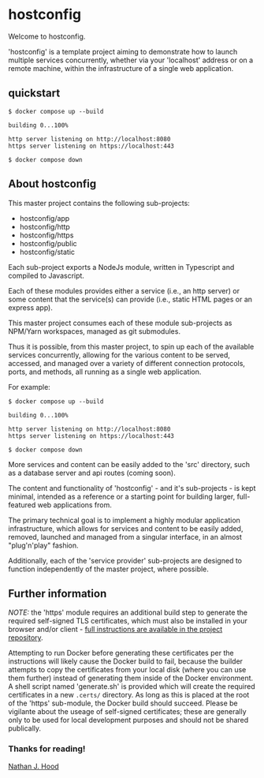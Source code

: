 # hostconfig
Welcome to hostconfig.

'hostconfig' is a template project aiming to demonstrate how to launch multiple services concurrently, whether via your 'localhost' address or on a remote machine, within the infrastructure of a single web application.

## quickstart

```
$ docker compose up --build

building 0...100%

http server listening on http://localhost:8080
https server listening on https://localhost:443

$ docker compose down
```

## About hostconfig

This master project contains the following sub-projects:

- hostconfig/app
- hostconfig/http
- hostconfig/https
- hostconfig/public
- hostconfig/static

Each sub-project exports a NodeJs module, written in Typescript and compiled to Javascript.

Each of these modules provides either a service (i.e., an http server) or some content that the service(s) can provide (i.e., static HTML pages or an express app).

This master project consumes each of these module sub-projects as NPM/Yarn workspaces, managed as git submodules.

Thus it is possible, from this master project, to spin up each of the available services concurrently, allowing for the various content to be served, accessed, and managed over a variety of different connection protocols, ports, and methods, all running as a single web application.

For example:

```
$ docker compose up --build

building 0...100%

http server listening on http://localhost:8080
https server listening on https://localhost:443

$ docker compose down
```

More services and content can be easily added to the 'src' directory, such as a database server and api routes (coming soon).

The content and functionality of 'hostconfig' - and it's sub-projects - is kept minimal, intended as a reference or a starting point for building larger, full-featured web applications from.

The primary technical goal is to implement a highly modular application infrastructure, which allows for services and content to be easily added, removed, launched and managed from a singular interface, in an almost "plug'n'play" fashion.

Additionally, each of the 'service provider' sub-projects are designed to function independently of the master project, where possible.

## Further information

*NOTE:* the 'https' module requires an additional build step to generate the required self-signed TLS certificates, which must also be installed in your browser and/or client - [full instructions are available in the project repository](https://github.com/hostconfig/https.git).

Attempting to run Docker before generating these certificates per the instructions will likely cause the Docker build to fail, because the builder attempts to copy the certificates from your local disk (where you can use them further) instead of generating them inside of the Docker environment. A shell script named 'generate.sh' is provided which will create the required certificates in a new ```.certs/``` directory. As long as this is placed at the root of the 'https' sub-module, the Docker build should succeed. Please be vigilante about the useage of self-signed certificates; these are generally only to be used for local development purposes and should not be shared publically.

### Thanks for reading!

[Nathan J. Hood](https://github.com/nathanjhood)
